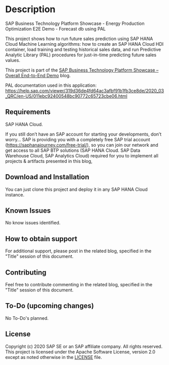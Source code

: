 # Description

SAP Business Technology Platform Showcase - Energy Production Optimization E2E Demo - Forecast db using PAL

This project shows how to run future sales prediction using SAP HANA Cloud Machine Learning algorithms: how to create an SAP HANA Cloud HDI container, load training and testing historical sales data, and run Predictive Analytic Library (PAL) procedures for just-in-time predicting future sales values.

This project is part of the [SAP Business Technology Platform Showcase – Overall End-to-End Demo](https://blogs.sap.com/2021/01/27/sap-business-technology-platform-showcase-overall-end-to-end-demo/) blog.

PAL documentation used in this application: https://help.sap.com/viewer/319d36de4fd64ac3afbf91b1fb3ce8de/2020_03_QRC/en-US/011ebc92400548bc90772c65723cbe06.html

## Requirements

SAP HANA Cloud.

If you still don’t have an SAP account for starting your developments, don’t worry… SAP is providing you with a completely free SAP trial account (https://saphanajourney.com/free-trial/), so you can join our network and get access to all SAP BTP solutions (SAP HANA Cloud. SAP Data Warehouse Cloud, SAP Analytics Cloud) required for you to implement all projects & artifacts presented in this blog,

## Download and Installation

You can just clone this project and deploy it in any SAP HANA Cloud instance.

## Known Issues

No know issues identified.

## How to obtain support

For additional support, please post in the related blog, specified in the "Title" session of this document.
 
## Contributing

Feel free to contribute commenting in the related blog, specified in the "Title" session of this document.

## To-Do (upcoming changes)
No To-Do's planned.

## License
Copyright (c) 2020 SAP SE or an SAP affiliate company. All rights reserved. This project is licensed under the Apache Software License, version 2.0 except as noted otherwise in the [LICENSE](LICENSES/Apache-2.0.txt) file.